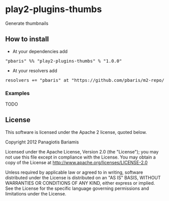 # play2-plugins-thumbs
Generate thumbnails

## How to install

* At your dependencies add
<pre>
"pbaris" %% "play2-plugins-thumbs" % "1.0.0"
</pre>

* At your resolvers add
<pre>
resolvers += "pbaris" at "https://github.com/pbaris/m2-repo/raw/master"
</pre>

### Examples
TODO

## License
This software is licensed under the Apache 2 license, quoted below.

Copyright 2012 Panagiotis Bariamis

Licensed under the Apache License, Version 2.0 (the "License"); you may not use this file except in compliance with the License. You may obtain a copy of the License at http://www.apache.org/licenses/LICENSE-2.0

Unless required by applicable law or agreed to in writing, software distributed under the License is distributed on an "AS IS" BASIS, WITHOUT WARRANTIES OR CONDITIONS OF ANY KIND, either express or implied. See the License for the specific language governing permissions and limitations under the License.
